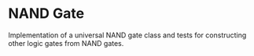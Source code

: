 # NAND Gate

Implementation of a universal NAND gate class and tests for constructing other logic gates from NAND gates.